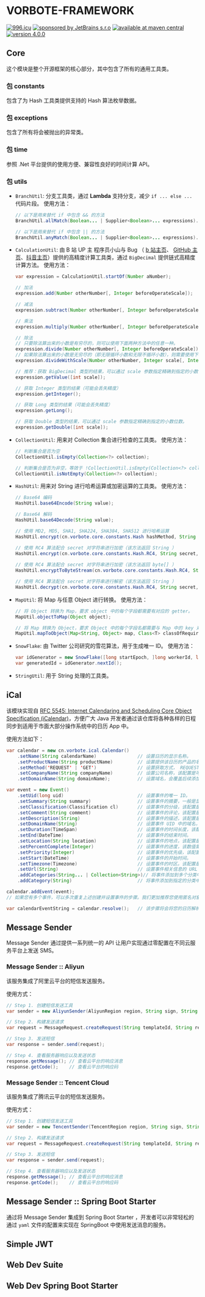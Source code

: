 # VORBOTE-FRAMEWORK

[![996.icu](https://badgen.net/badge/anti/996/orange?icon=github)](https://996.icu)
[![sponsored by JetBrains s.r.o](https://badgen.net/badge/sponsored%20by/JetBrains)](https://www.jetbrains.com/community/opensource/?utm_campaign=opensource&utm_content=approved&utm_medium=email&utm_source=newsletter&utm_term=jblogo#support)
[![available at maven central](https://badgen.net/badge/available%20at/maven%20central/orange?icon=maven)](https://repo1.maven.org/maven2/cn/vorbote)
[![version 4.0.0](https://badgen.net/badge/version/4.0.0/red)](https://github.com/vorbote/vorbote-framework/releases/tag/v4.0.0)

## Core

这个模块是整个开源框架的核心部分，其中包含了所有的通用工具类。

### 包 constants

包含了为 Hash 工具类提供支持的 Hash 算法枚举数据。

### 包 exceptions

包含了所有将会被抛出的异常类。

### 包 time

参照 .Net 平台提供的使用方便、兼容性良好的时间计算 API。

### 包 utils

- `BranchUtil`: 分支工具类，通过 **Lambda** 支持分支，减少 `if ... else ...` 代码片段。
  使用方法：

  ```java
  // 以下是用来替代 if 中包含 && 的方法
  BranchUtil.allMatch(Boolean... | Supplier<Boolean>... expressions).handle(Runnable | Supplier<?> ifBranch, Runnable | Supplier<?> elseBranch);
  
  // 以下是用来替代 if 中包含 || 的方法
  BranchUtil.anyMatch(Boolean... | Supplier<Boolean>... expressions).handle(Runnable | Supplier<?> ifBranch, Runnable | Supplier<?> elseBranch);
  ```

- `CalculationUtil`: 由 B 站 UP 主 程序员小山与 Bug （ [b 站主页](https://space.bilibili.com/473631007)、 [GitHub 主页](https://github.com/sunzsh)、[抖音主页](https://www.douyin.com/user/MS4wLjABAAAAE8pu3OvkCMpd_mbHotBKV8Bth4LLl4OA_rVSIAz2Zq2xK22KVBfRlNtegdFy8wtm)）提供的高精度计算工具类，通过 `BigDecimal` 提供链式高精度计算方法。
  使用方法：

  ```java
  var expression = CalculationUtil.startOf(Number aNumber);
  
  // 加法
  expression.add(Number otherNumber[, Integer beforeOperateScale]);
  
  // 减法
  expression.subtract(Number otherNumber[, Integer beforeOperateScale]);
  
  // 乘法
  expression.multiply(Number otherNumber[, Integer beforeOperateScale]);
  
  // 除法
  // 只要除法算出来的小数是有穷尽的，则可以使用下面两种方法中的任意一种。
  expression.divide(Number otherNumber[, Integer beforeOperateScale]);
  // 如果除法算出来的小数是无穷尽的（即无限循环小数和无限不循环小数），则需要使用下面的方法。
  expression.divideWithScale(Number otherNumber, Integer scale[, Integer beforeOperateScale]);
  
  // 推荐：获取 BigDecimal 类型的结果，可以通过 scale 参数指定精确到指定的小数位数。
  expression.getValue([int scale]);
  
  // 获取 Integer 类型的结果（可能会丢失精度）
  expression.getInteger();
  
  // 获取 Long 类型的结果（可能会丢失精度）
  expression.getLong();
  
  // 获取 Double 类型的结果，可以通过 scale 参数指定精确到指定的小数位数。
  expression.getDouble([int scale]);
  ```

- `CollectionUtil`: 用来对 Collection 集合进行检查的工具类。
  使用方法：

  ```java
  // 判断集合是否为空
  CollectionUtil.isEmpty(Collection<?> collection);
  
  // 判断集合是否为非空，等效于 !CollectionUtil.isEmpty(Collection<?> collection);
  CollectionUtil.isNotEmpty(Collection<?> collection);
  ```

- `HashUtil`: 用来对 String 进行哈希运算或加密运算的工具类。
  使用方法：

  ```java
  // Base64 编码
  HashUtil.base64Encode(String value);
  
  // Base64 解码
  HashUtil.base64Decode(String value);
  
  // 使用 MD2, MD5, SHA1, SHA224, SHA384, SHA512 进行哈希运算
  HashUtil.encrypt(cn.vorbote.core.constants.Hash hashMethod, String value);
  
  // 使用 RC4 算法配合 secret 对字符串进行加密（该方法返回 String ）
  HashUtil.encrypt(cn.vorbote.core.constants.Hash.RC4, String secret, String data);
      
  // 使用 RC4 算法配合 secret 对字符串进行加密（该方法返回 byte[] ）
  HashUtil.encryptToByteStream(cn.vorbote.core.constants.Hash.RC4, String data, String secret);
  
  // 使用 RC4 算法配合 secret 对字符串进行解密（该方法返回 String ）
  HashUtil.decrypt(cn.vorbote.core.constants.Hash.RC4, String secret, String encrtyptedString);
  ```

- `MapUtil`: 将 Map 与任意 Object 进行转换。
  使用方法：

  ```java
  // 将 Object 转换为 Map，要求 object 中的每个字段都需要有对应的 getter。
  MapUtil.objectToMap(Object object);
  
  // 将 Map 转换为 Object，要求 Object 中的每个字段名都需要与 Map 中的 key 对应，并且有对应的 setter。
  MapUtil.mapToObject(Map<String, Object> map, Class<T> classOfRequiredObject);
  ```

- `SnowFlake`: 由 Twitter 公司研究的雪花算法，用于生成唯一 ID。
  使用方法：

  ```java
  var idGenerator = new SnowFlake([long startEpoch, ]long workerId, long dataCentreId);
  var generatedId = idGenerator.nextId();
  ```

- `StringUtil`: 用于 String 处理的工具类。

## iCal

该模块实现自 [RFC 5545: Internet Calendaring and Scheduling Core Object Specification (iCalendar)](https://www.rfc-editor.org/rfc/rfc5545)，方便广大 Java 开发者通过该仓库将各种各样的日程同步到适用于市面大部分操作系统中的日历 App 中。

使用方法如下：
```java
var calendar = new cn.vorbote.ical.Calendar()
    .setName(String calendarName) 				// 设置日历的显示名称。
    .setProductName(String productName)			// 设置提供该日历的产品的名称。
    .setMethod('REQUEST' | 'GET')				// 设置获取方式， REQUEST 对应由其他日历引入，该配置是可选的。
    .setCompanyName(String companyName)			// 设置公司名称，该配置是可选的。
    .setDomainName(String domainName);			// 设置域名，会覆盖后续添加的日历事件的域名，该配置是可选的。

var event = new Event()
    .setUid(long uid)							// 设置事件的唯一 ID。
    .setSummary(String summary)					// 设置事件的摘要，一般是显示在日历 App 中的标题。
    .setClassification(Classification cl)		// 设置事件的分级，该配置是可选的。
    .setComment(String comment)					// 设置事件的评论，该配置是可选的。
    .setDescription(String)						// 设置事件的描述，该配置是可选的。
    .setDomainName(String)						// 设置事件 UID 中的域名，如果设置了整个日历的域名，则该配置会被忽略；该配置是可选的。
    .setDuration(TimeSpan)						// 设置事件的时间长度，该配置在设置了事件的结束时间的情况下会被忽略。
    .setEnd(DateTime)							// 设置事件的结束时间。
    .setLocation(String location)				// 设置事件的地点，该配置是可选的。
    .setPercentComplete(Integer)				// 设置事件的进度，该数值需要在0-100之间，该配置是可选的。
    .setPriority(Integer)						// 设置事件的优先级，该配置需要在0-9之间。0是未被定义的优先级，即缺省项；1是最高优先级，9是最低优先级；该配置是可选的。
    .setStart(DateTime)							// 设置事件的开始时间。
    .setTimezone(Timezone)						// 设置事件的时区。该配置是可选的，除非是特别必要，否则我们一般推荐您不要设置这个选项。
    .setUrl(String)								// 设置事件相关信息的 URL ，该配置是可选的。
    .addCategories(String... | Collection<String>)// 将事件添加到多个分类中，该配置是可选的。
    .addCategory(String)						// 将事件添加到指定的分类中，该配置是可选的。

calendar.addEvent(event);
// 如果您有多个事件，可以多次重复上述创建并设置事件的步骤。我们更加推荐您使用匿名对象的方式添加事件。

var calendarEventString = calendar.resolve();	// 该步骤将会将您的日历解析成满足 RFC 5545 文档定义的 iCalendar 格式，以便用户通过各种设备进行管理事件。
```

## Message Sender

Message Sender 通过提供一系列统一的 API 让用户实现通过零配置在不同云服务平台上发送 SMS。

### Message Sender :: Aliyun

该服务集成了阿里云平台的短信发送服务。

使用方式：
```java
// Step 1. 创建短信发送工具
var sender = new AliyunSender(AliyunRegion region, String sign, String keyId, String keySecret[, ObjectMapper objectMapper]);

// Step 2. 构建发送请求
var request = MessageRequest.createRequest(String templateId, String receiver, Map<String, Object> params);

// Step 3. 发送短信
var response = sender.send(request);

// Step 4. 查看服务器响应以及发送状态
response.getMessage(); // 查看云平台的响应消息
response.getCode();    // 查看云平台的响应码
```

### Message Sender :: Tencent Cloud

该服务集成了腾讯云平台的短信发送服务。

使用方式：
```java
// Step 1. 创建短信发送工具
var sender = new TencentSender(TencentRegion region, String sign, String appId, String keyId, String keySecret[, ObjectMapper objectMapper]);

// Step 2. 构建发送请求
var request = MessageRequest.createRequest(String templateId, String receiver, List<String> params);

// Step 3. 发送短信
var response = sender.send(request);

// Step 4. 查看服务器响应以及发送状态
response.getMessage(); // 查看云平台的响应消息
response.getCode();    // 查看云平台的响应码
```

## Message Sender :: Spring Boot Starter

通过将 Message Sender 集成到 Spring Boot Starter ，开发者可以非常轻松的通过 `yaml` 文件的配置来实现在 SpringBoot 中使用发送消息的服务。

## Simple JWT



## Web Dev Suite



## Web Dev Spring Boot Starter



